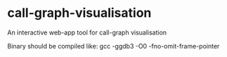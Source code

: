 # call-graph-visualisation
An interactive web-app tool for call-graph visualisation


Binary should be compiled like: gcc -ggdb3 -O0 -fno-omit-frame-pointer